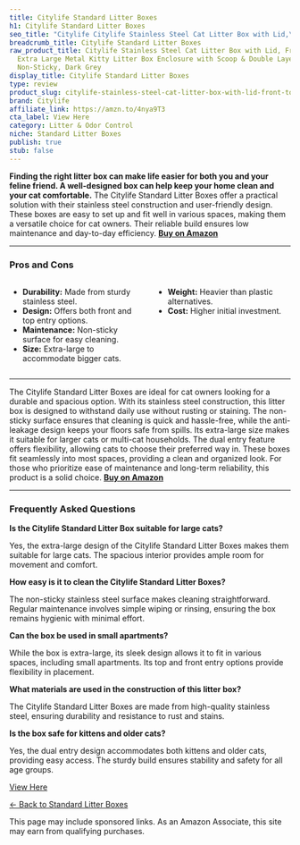 ```yaml
---
title: Citylife Standard Litter Boxes
h1: Citylife Standard Litter Boxes
seo_title: "Citylife Citylife Stainless Steel Cat Litter Box with Lid,\u2026"
breadcrumb_title: Citylife Standard Litter Boxes
raw_product_title: Citylife Stainless Steel Cat Litter Box with Lid, Front & Top Entry
  Extra Large Metal Kitty Litter Box Enclosure with Scoop & Double Layer Mat, Anti-Leakage,
  Non-Sticky, Dark Grey
display_title: Citylife Standard Litter Boxes
type: review
product_slug: citylife-stainless-steel-cat-litter-box-with-lid-front-top-entry-extra-053f38cb
brand: Citylife
affiliate_link: https://amzn.to/4nya9T3
cta_label: View Here
category: Litter & Odor Control
niche: Standard Litter Boxes
publish: true
stub: false
---
```


<div id="intro" class="full-width">
  <p><strong>Finding the right litter box can make life easier for both you and your feline friend. A well-designed box can help keep your home clean and your cat comfortable.</strong> The Citylife Standard Litter Boxes offer a practical solution with their stainless steel construction and user-friendly design. These boxes are easy to set up and fit well in various spaces, making them a versatile choice for cat owners. Their reliable build ensures low maintenance and day-to-day efficiency. <a href="https://amzn.to/4nya9T3" rel="nofollow sponsored noopener" target="_blank"><strong>Buy on Amazon</strong></a></p>
</div>

<hr />
<h3 id="pros-cons">Pros and Cons</h3>
<div class="pc-grid" style="display:grid;grid-template-columns:1fr 1fr;gap:16px;">
  <ul>
    <li><strong>Durability:</strong> Made from sturdy stainless steel.</li>
    <li><strong>Design:</strong> Offers both front and top entry options.</li>
    <li><strong>Maintenance:</strong> Non-sticky surface for easy cleaning.</li>
    <li><strong>Size:</strong> Extra-large to accommodate bigger cats.</li>
  </ul>
  <ul>
    <li><strong>Weight:</strong> Heavier than plastic alternatives.</li>
    <li><strong>Cost:</strong> Higher initial investment.</li>
  </ul>
</div>
<hr />

<div class="full-width">
  <p>The Citylife Standard Litter Boxes are ideal for cat owners looking for a durable and spacious option. With its stainless steel construction, this litter box is designed to withstand daily use without rusting or staining. The non-sticky surface ensures that cleaning is quick and hassle-free, while the anti-leakage design keeps your floors safe from spills. Its extra-large size makes it suitable for larger cats or multi-cat households. The dual entry feature offers flexibility, allowing cats to choose their preferred way in. These boxes fit seamlessly into most spaces, providing a clean and organized look. For those who prioritize ease of maintenance and long-term reliability, this product is a solid choice. <a href="https://amzn.to/4nya9T3" rel="nofollow sponsored noopener" target="_blank"><strong>Buy on Amazon</strong></a></p>
</div>

<hr />
<h3 id="faqs">Frequently Asked Questions</h3>

<p><strong>Is the Citylife Standard Litter Box suitable for large cats?</strong></p>
<p>Yes, the extra-large design of the Citylife Standard Litter Boxes makes them suitable for large cats. The spacious interior provides ample room for movement and comfort.</p>

<p><strong>How easy is it to clean the Citylife Standard Litter Boxes?</strong></p>
<p>The non-sticky stainless steel surface makes cleaning straightforward. Regular maintenance involves simple wiping or rinsing, ensuring the box remains hygienic with minimal effort.</p>

<p><strong>Can the box be used in small apartments?</strong></p>
<p>While the box is extra-large, its sleek design allows it to fit in various spaces, including small apartments. Its top and front entry options provide flexibility in placement.</p>

<p><strong>What materials are used in the construction of this litter box?</strong></p>
<p>The Citylife Standard Litter Boxes are made from high-quality stainless steel, ensuring durability and resistance to rust and stains.</p>

<p><strong>Is the box safe for kittens and older cats?</strong></p>
<p>Yes, the dual entry design accommodates both kittens and older cats, providing easy access. The sturdy build ensures stability and safety for all age groups.</p>
<p><a class="btn" href="https://amzn.to/4nya9T3" target="_blank" rel="nofollow sponsored noopener">View Here</a></p>
<p><a href="/roundups/litter-odor-control/standard-litter-boxes/">← Back to Standard Litter Boxes</a></p>
<aside class="disclosure">This page may include sponsored links. As an Amazon Associate, this site may earn from qualifying purchases.</aside>
